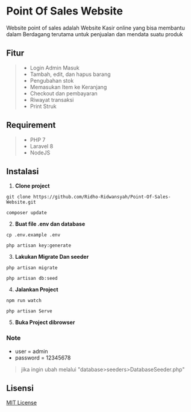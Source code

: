 # Point Of Sales Website
Website point of sales adalah Website Kasir online yang bisa membantu dalam Berdagang terutama untuk penjualan dan mendata suatu produk

## Fitur
> - Login Admin Masuk
> - Tambah, edit, dan hapus barang
> - Pengubahan stok
> - Memasukan Item ke Keranjang
> - Checkout dan pembayaran
> - Riwayat transaksi
> - Print Struk

## Requirement
> - PHP 7
> - Laravel 8
> - NodeJS

## Instalasi
1. **Clone project**
```
git clone https://github.com/Ridho-Ridwansyah/Point-Of-Sales-Website.git
```
```
composer update
```
2. **Buat file .env dan database**
```
cp .env.example .env
```
```
php artisan key:generate
```
3. **Lakukan Migrate Dan seeder**
```
php artisan migrate
```
```
php artisan db:seed
```
4. **Jalankan Project**
```
npm run watch
```
```
php artisan Serve
```
5. **Buka Project dibrowser**

### Note
- user = admin
- password = 12345678

> jika ingin ubah melalui "database>seeders>DatabaseSeeder.php"

## Lisensi
[MIT License](https://opensource.org/license/mit/)
